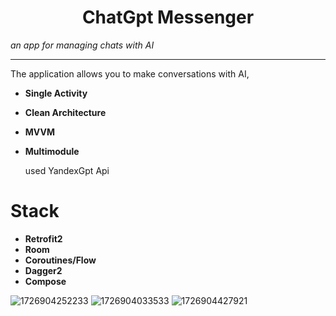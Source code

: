 <h1 align="center">ChatGpt Messenger</h1>

_an app for managing chats with AI_

---

The application allows you to make conversations with AI,

- **Single Activity**
- **Clean Architecture**
- **MVVM**
- **Multimodule**

  used YandexGpt Api

# Stack

- **Retrofit2**
- **Room**
- **Coroutines/Flow**
- **Dagger2**
- **Compose**

![1726904252233](https://github.com/user-attachments/assets/61322458-c80e-4ace-9b15-91e3469ade40)
![1726904033533](https://github.com/user-attachments/assets/ef38cd6e-5e80-441f-a5c6-7a762b2cfcc8)
![1726904427921](https://github.com/user-attachments/assets/ba2eb1f3-b22a-47a2-81b6-ea417c6705bd)
